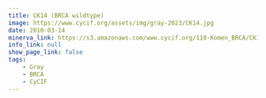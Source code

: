 ```yaml
---
title: CK14 (BRCA wildtype)
image: https://www.cycif.org/assets/img/gray-2023/CK14.jpg
date: 2010-03-14
minerva_link: https://s3.amazonaws.com/www.cycif.org/110-Komen_BRCA/CK14/index.html
info_link: null
show_page_link: false
tags:
    - Gray
    - BRCA
    - CyCIF
---
```


